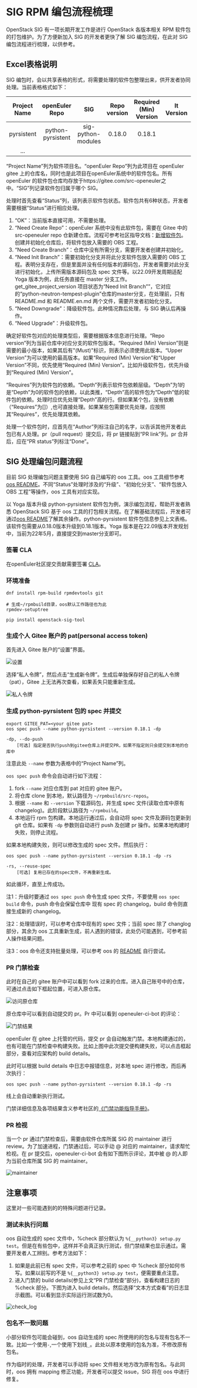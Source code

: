 # SIG RPM 编包流程梳理

OpenStack SIG 有一项长期开发工作是进行 OpenStack 各版本相关 RPM 软件包的打包维护。为了方便新加入 SIG 的开发者更快了解 SIG 编包流程，在此对 SIG 编包流程进行梳理，以供参考。

## Excel表格说明

SIG 编包时，会以共享表格的形式，将需要处理的软件包整理出来，供开发者协同处理。当前表格格式如下：

| Project Name | openEuler Repo | SIG |	Repo version | Required (Min) Version | lt Version | ne Version | Upper Version | Status | Requires | Depth | Author | PR link | PR status |
|:------------:|:--------------:|:---:|:------------:|:----------------------:|:----------:|:----------:|:-------------:|:------:|:--------:|:-----:|:------:|:-------:|:---------:|
| pyrsistent| python-pyrsistent | sig-python-modules | 0.18.0 | 0.18.1 | | [] | 0.18.1 | Need Upgrade | [] | 13 |  |  |  |
| ... | | | | | | | | 

“Project Name”列为软件项目名。“openEuler Repo”列为此项目在 openEuler gitee 上的仓库名，同时也是此项目在openEuler系统中的软件包名。所有 openEuler 的软件包仓库均存放于https://gitee.com/src-openeuler之中。“SIG”列记录软件包归属于哪个 SIG。

处理时首先查看“Status”列，该列表示软件包状态。软件包共有6种状态，开发者需要根据“Status”进行相应处理。

1. “OK”：当前版本直接可用，不需要处理。
2. “Need Create Repo”：openEuler 系统中没有此软件包，需要在 Gitee 中的 src-openeuler repo 仓新建仓库。流程可参考社区指导文档：[新增软件包](https://gitee.com/openeuler/community/blob/master/zh/contributors/create-package.md)。创建并初始化仓库后，将软件包放入需要的 OBS 工程。
3. “Need Create Branch”：仓库中没有所需分支，需要开发者创建并初始化。
4. “Need Init Branch”：需要初始化分支并将此分支软件包放入需要的 OBS 工程。表明分支存在，但是里面并没有任何版本的源码包，开发者需要对此分支进行初始化，上传所需版本源码包及 spec 文件等。以22.09开发周期适配 Yoga 版本为例，此任务直接在 master 分支工作。get_gitee_project_version 项目状态为“Need Init Branch””，它对应的“python-neutron-tempest-plugin”仓库的master分支，在处理前，只有 README.md 和 README.en.md 两个文件，需要开发者初始化分支。
5. “Need Downgrade”：降级软件包。此种情况靠后处理，与 SIG 确认后再操作。
6. “Need Upgrade”：升级软件包。

确定好软件包对应的处理类型后，需要根据版本信息进行处理。“Repo version”列为当前仓库中对应分支的软件包版本。“Required (Min) Version”则是需要的最小版本，如果其后有"(Must)"标识，则表示必须使用此版本。“Upper Version”为可以使用的最高版本。如果“Required (Min) Version”和“Upper Version”不同，优先使用“Required (Min) Version”。比如升级软件包，优先升级到“Required (Min) Version”。

“Requires”列为软件包的依赖。“Depth”列表示软件包依赖层级。“Depth”为1的是“Depth”为0的软件包的依赖，以此类推，“Depth”高的软件包为“Depth”低的软件包的依赖。处理时应优先处理“Depth”高的行。但如果某个包，没有依赖（“Requires”为[]）,也可直接处理。如果某些包需要优先处理，应按照其“Requires”，优先处理其依赖。

处理一个软件包时，应首先在“Author”列标注自己的名字，以告诉其他开发者此包已有人处理。pr（pull request）提交后，将 pr 链接贴到“PR link”列。pr 合并后，应在“PR status”列标注“Done”。

## SIG 处理编包问题流程

目前 SIG 处理编包问题主要使用 SIG 自己编写的 oos 工具。oos 工具细节参考 [oos README](https://gitee.com/openeuler/openstack/blob/master/tools/oos/README.md)。不同“Status”处理时涉及的“升级”、“初始化分支”、“软件包放入 OBS 工程”等操作，oos 工具有对应实现。

以 Yoga 版本升级 python-pyrsistent 软件包为例，演示编包流程，帮助开发者熟悉 OpenStack SIG 基于 oos 工具的打包相关流程。在了解基础流程后，开发者可通过[oos README](https://gitee.com/openeuler/openstack/blob/master/tools/oos/README.md)了解其余操作。python-pyrsistent 软件包信息参见上文表格。该软件包需要从0.18.0版本升级到0.18.1版本。Yoga 版本是在22.09版本开发规划中，当前为22年5月，直接提交到master分支即可。

### 签署 CLA

在openEuler社区提交贡献需要签署 [CLA](https://clasign.osinfra.cn/sign/Z2l0ZWUlMkZvcGVuZXVsZXI=)。

### 环境准备

```shell
dnf install rpm-build rpmdevtools git

# 生成~/rpmbuild目录，oos默认工作路径也为此
rpmdev-setuptree

pip install openstack-sig-tool
```

### 生成个人 Gitee 账户的 pat(personal access token)

首先进入 Gitee 账户的“设置”界面。

![设置](../img/contribute/rpm-packaging-reference/setting.png)

选择“私人令牌”，然后点击“生成新令牌”。生成后单独保存好自己的私人令牌（pat），Gitee 上无法再次查看，如果丢失只能重新生成。

![私人令牌](../img/contribute/rpm-packaging-reference/pat.png)

### 生成 python-pyrsistent 包的 spec 并提交

```shell
export GITEE_PAT=<your gitee pat>
oos spec push --name python-pyrsistent --version 0.18.1 -dp

-dp, --do-push
    [可选] 指定是否执行push到gitee仓库上并提交PR，如果不指定则只会提交到本地的仓库中
```

注意此处 `--name` 参数为表格中的“Project Name”列。

`oos spec push` 命令会自动进行如下流程：

1. fork `--name` 对应仓库到 pat 对应的 gitee 账户。
2. 将仓库 clone 到本地，默认路径为 `~/rpmbuild/src-repos`。
3. 根据 `--name` 和 `--version` 下载源码包，并生成 spec 文件(读取仓库中原有 changelog)。此阶段默认路径为 `~/rpmbuild`。
4. 本地运行 rpm 包构建。本地运行通过后，会自动将 spec 文件及源码包更新到 git 仓库。如果有 `-dp` 参数则自动进行 push 及创建 pr 操作。如果本地构建时失败，则停止流程。


如果本地构建失败，则可以修改生成的 spec 文件。然后执行：

```shell
oos spec push --name python-pyrsistent --version 0.18.1 -dp -rs

-rs, --reuse-spec
    [可选] 复用已存在的spec文件，不再重新生成。
```

如此循环，直至上传成功。

注1：升级时要通过 `oos spec push` 命令生成 spec 文件，不要使用 `oos spec build` 命令，push 命令会保留仓库中 现有 spec 的 changelog，build 命令则直接生成新的 changelog。

注2：处理错误时，可以参考仓库中现有的 spec 文件；当前 spec 除了 changlog 部分，其余为 oos 工具重新生成，前人遇到的错误，此处仍可能遇到，可参考前人操作结果问题。

注3：oos 命令还支持批量处理，可以参考 oos 的 [README](https://gitee.com/openeuler/openstack/blob/master/tools/oos/README.md) 自行尝试。


### PR 门禁检查

此时在自己的 gitee 账户中可以看到 fork 过来的仓库。进入自己账号中的仓库，可通过点击如下框起位置，可进入原仓库。

![访问原仓库](../img/contribute/rpm-packaging-reference/redirect_git_repo.png)
 
原仓库中可以看到自动提交的 pr。Pr 中可以看到 openeuler-ci-bot 的评论：

![门禁结果](../img/contribute/rpm-packaging-reference/gateway.png)
 
openEuler 在 gitee 上托管的代码，提交 pr 会自动触发门禁。本地构建通过的，也有可能在门禁检查中构建失败。比如上图中此次提交便构建失败，可以点击框起部分，查看对应架构的 build details。

此时可以根据 build details 中日志中报错信息，对本地 spec 进行修改，而后再次执行：

```shell
oos spec push --name python-pyrsistent --version 0.18.1 -dp -rs
```

线上会自动重新执行测试。

门禁详细信息及各项结果含义参考社区的[《门禁功能指导手册》](https://www.openeuler.org/zh/blog/zhengyaohui/2022-03-21-ci_guild.html)。

### PR 检视

当一个 pr 通过门禁检查后，需要由软件仓库所属 SIG 的 maintainer 进行 review。为了加速进程，门禁通过后，可以手动 @ 对应的 maintainer，请求帮忙检视。在 pr 提交后，openeuler-ci-bot 会有如下图所示评论，其中被 @ 的人即为当前仓库所属 SIG 的 maintainer。

![maintainer](../img/contribute/rpm-packaging-reference/maintainer.png)

## 注意事项

这里对一些可能遇到的的特殊问题进行记录。

### 测试未执行问题

oos 自动生成的 spec 文件中，%check 部分默认为 `%{__python3} setup.py test`。但是在有些包中，这样并不会真正执行测试，但门禁结果也显示通过。需要开发者人工辨别。参考方法如下：

1. 如果是此前已有 spec 文件，可以参考之前的 spec 中 %check 部分如何书写。如果以前写的不是 `%{__python3} setup.py test`，便需要重点注意。
2. 进入门禁的 build details(参见上文“PR 门禁检查”部分)，查看构建日志的 %check 部分。下图为进入 build details，然后选择“文本方式查看”的日志显示截图。可以看到显示实际运行测试数为0。

![check_log](../img/contribute/rpm-packaging-reference/check_log.png)

### 包名不一致问题

小部分软件包可能会碰到，oos 自动生成的 spec 所使用的的包名与现有包名不一致。比如一个使用`-`,一个使用下划线`_`。此处以原本使用的包名为准，不修改原有包名。

作为临时的处理，开发者可以手动将 spec 文件相关地方改为原有包名。与此同时，oos 拥有 mapping 修正功能，开发者可以提交 issue，SIG 将在 oos 中进行修复。